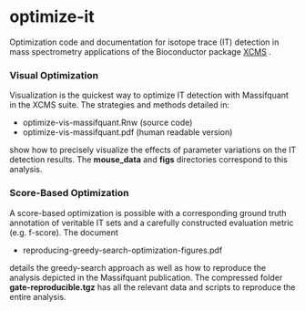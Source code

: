 # optimize-it
Optimization code and documentation for isotope trace (IT) detection in mass spectrometry applications of the Bioconductor package [XCMS](http://www.bioconductor.org/packages/release/bioc/html/xcms.html) .  

### Visual Optimization
Visualization is the quickest way to optimize IT detection with Massifquant in the XCMS suite.  The strategies and methods detailed in:  
  + optimize-vis-massifquant.Rnw      (source code)
  + optimize-vis-massifquant.pdf      (human readable version)

show how to precisely visualize the effects of parameter variations on the IT detection results. The **mouse_data** and **figs** directories correspond to this analysis.  

### Score-Based Optimization
A score-based optimization is possible with a corresponding ground truth annotation of veritable IT sets and a carefully constructed evaluation metric (e.g. f-score). The document
  + reproducing-greedy-search-optimization-figures.pdf  
  
details the greedy-search approach as well as how to reproduce the analysis depicted in the Massifquant publication. The compressed folder **gate-reproducible.tgz** has all the relevant data and scripts to reproduce the entire analysis.   

